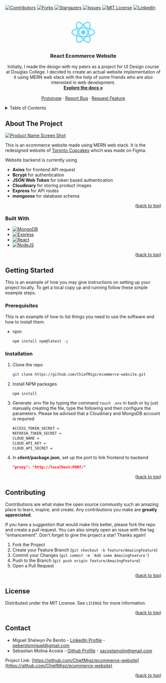 <a name="readme-top"></a>
<!-- Start of README -->
[![Contributors][contributors-shield]][contributors-url]
[![Forks][forks-shield]][forks-url]
[![Stargazers][stars-shield]][stars-url]
[![Issues][issues-shield]][issues-url]
[![MIT License][license-shield]][license-url]
[![LinkedIn][linkedin-shield]][linkedin-url]

<!-- PROJECT LOGO -->
<br />
<div align="center">
  <a href="https://github.com/ChiefMigz/ecommerce-website">
    <img src="client/public/logo512.png" alt="Logo" width="80" height="80">
  </a>

<h3 align="center">React Ecommerce Website</h3>

  <p align="center">
    Initially, I made the design with my peers as a project for UI Design course at Douglas College. I decided to create an actual website implementation of it using MERN web stack with the help of some friends who are also interested in web development.
    <br />
    <a href="https://github.com/ChiefMigz/ecommerce-website"><strong>Explore the docs »</strong></a>
    <br />
    <br />
    <a href="https://www.figma.com/proto/erB0se5rsmsF70gkHk9S1Z/Final-Design---Toronto-Cupcakes?page-id=0%3A1&node-id=183%3A506&viewport=223%2C318%2C0.16&scaling=scale-down-width&starting-point-node-id=183%3A506">Prototype</a>
    ·
    <a href="https://github.com/ChiefMigz/ecommerce-website/issues">Report Bug</a>
    ·
    <a href="https://github.com/ChiefMigz/ecommerce-website/issues">Request Feature</a>
  </p>
</div>



<!-- TABLE OF CONTENTS -->
<details>
  <summary>Table of Contents</summary>
  <ol>
    <li>
      <a href="#about-the-project">About The Project</a>
      <ul>
        <li><a href="#built-with">Built With</a></li>
      </ul>
    </li>
    <li>
      <a href="#getting-started">Getting Started</a>
      <ul>
        <li><a href="#prerequisites">Prerequisites</a></li>
        <li><a href="#installation">Installation</a></li>
      </ul>
    </li>
    <li><a href="#contributing">Contributing</a></li>
    <li><a href="#license">License</a></li>
    <li><a href="#contact">Contact</a></li>
  </ol>
</details>



<!-- ABOUT THE PROJECT -->
## About The Project

[![Product Name Screen Shot][product-screenshot]](https://www.torontocupcake.com/)

This is an ecommerce website made using MERN web stack. It is the redesigned website of <a href='https://www.torontocupcake.com'>Toronto Cupcakes</a> which was made on Figma.

Website backend is currently using
* **Axios** for frontend API request
* **Bcrypt** for authentication
* **JSON Web Token** for token based authentication
* **Cloudinary** for storing product images
* **Express** for API routes
* **mongoose** for database schema

<p align="right">(<a href="#readme-top">back to top</a>)</p>



### Built With

* [![MongoDB][MongoDB]][MongoDB-url]
* [![Express][Express]][Express-url]
* [![React][React.js]][React-url]
* [![NodeJS][NodeJS.io]][NodeJS-url]


<p align="right">(<a href="#readme-top">back to top</a>)</p>



<!-- GETTING STARTED -->
## Getting Started

This is an example of how you may give instructions on setting up your project locally.
To get a local copy up and running follow these simple example steps.

### Prerequisites

This is an example of how to list things you need to use the software and how to install them.
* npm
  ```sh
  npm install npm@latest -g
  ```

### Installation


1. Clone the repo
   ```sh
   git clone https://github.com/ChiefMigz/ecommerce-website.git
   ```
2. Install NPM packages
   ```sh
   npm install
   ```
3. Generate .env file by typing the command `touch .env` in bash or by just manually creating the file, type the following and then configure the parameters. Please be advised that a Cloudinary and MongoDB account is required
    ```env
    ACCESS_TOKEN_SECRET = 
    REFRESH_TOKEN_SECRET = 
    CLOUD_NAME =
    CLOUD_API_KEY =
    CLOUD_API_SECRET =
    ```
5. In <b>client/package.json</b>, set up the port to link frontend to backend
   ```json
   "proxy": "http://localhost:PORT/"
   ```

<p align="right">(<a href="#readme-top">back to top</a>)</p>

<!-- CONTRIBUTING -->
## Contributing

Contributions are what make the open source community such an amazing place to learn, inspire, and create. Any contributions you make are **greatly appreciated**.

If you have a suggestion that would make this better, please fork the repo and create a pull request. You can also simply open an issue with the tag "enhancement".
Don't forget to give the project a star! Thanks again!

1. Fork the Project
2. Create your Feature Branch (`git checkout -b feature/AmazingFeature`)
3. Commit your Changes (`git commit -m 'Add some AmazingFeature'`)
4. Push to the Branch (`git push origin feature/AmazingFeature`)
5. Open a Pull Request

<p align="right">(<a href="#readme-top">back to top</a>)</p>



<!-- LICENSE -->
## License

Distributed under the MIT License. See `LICENSE` for more information.

<p align="right">(<a href="#readme-top">back to top</a>)</p>



<!-- CONTACT -->
## Contact

* Miguel Shelwyn Pe Benito - [LinkedIn Profile](https://www.linkedin.com/in/miguel-shelwyn-pe-benito/) - pebenitomiguel@gmail.com<br/>
* Sebastian Molina Acosta - [Github Profile](https://github.com/SebastianAc02) - sacostamolin@gmail.com</li>

Project Link: [https://github.com/ChiefMigz/ecommerce-website](https://github.com/ChiefMigz/ecommerce-website)

<p align="right">(<a href="#readme-top">back to top</a>)</p>

<!-- MARKDOWN LINKS & IMAGES -->
<!-- https://www.markdownguide.org/basic-syntax/#reference-style-links -->
[contributors-shield]: https://img.shields.io/github/contributors/chiefmigz/ecommerce-website.svg?style=for-the-badge
[contributors-url]: https://github.com/chiefmigz/ecommerce-website/graphs/contributors
[forks-shield]: https://img.shields.io/github/forks/ChiefMigz/ecommerce-website.svg?style=for-the-badge
[forks-url]: https://github.com/ChiefMigz/ecommerce-website/network/members
[stars-shield]: https://img.shields.io/github/stars/ChiefMigz/ecommerce-website.svg?style=for-the-badge
[stars-url]: https://github.com/ChiefMigz/ecommerce-website/stargazers
[issues-shield]: https://img.shields.io/github/issues/ChiefMigz/ecommerce-website.svg?style=for-the-badge
[issues-url]: https://github.com/ChiefMigz/ecommerce-website/issues
[license-shield]: https://img.shields.io/github/license/ChiefMigz/ecommerce-website.svg?style=for-the-badge
[license-url]: https://github.com/ChiefMigz/ecommerce-website/blob/master/LICENSE
[linkedin-shield]: https://img.shields.io/badge/-LinkedIn-black.svg?style=for-the-badge&logo=linkedin&colorB=555
[linkedin-url]: https://linkedin.com/in/miguel-shelwyn-pe-benito
[product-screenshot]: https://www.torontocupcake.com/images/main.webp
[Express]: https://img.shields.io/badge/ExpressJS-ff0015?style=for-the-badge&logo=express&logoColor=white
[Express-url]: https://expressjs.com
[React.js]: https://img.shields.io/badge/React-20232A?style=for-the-badge&logo=react&logoColor=61DAFB
[React-url]: https://reactjs.org/
[MongoDB]: https://img.shields.io/badge/MongoDB-red?style=for-the-badge&logo=mongodb&logoColor=green
[MongoDB-url]: https://www.mongodb.com
[NodeJS.io]: https://img.shields.io/badge/Node.js-green?style=for-the-badge&logo=nodedotjs&logoColor=white
[NodeJS-url]: https://nodejs.org/en/
